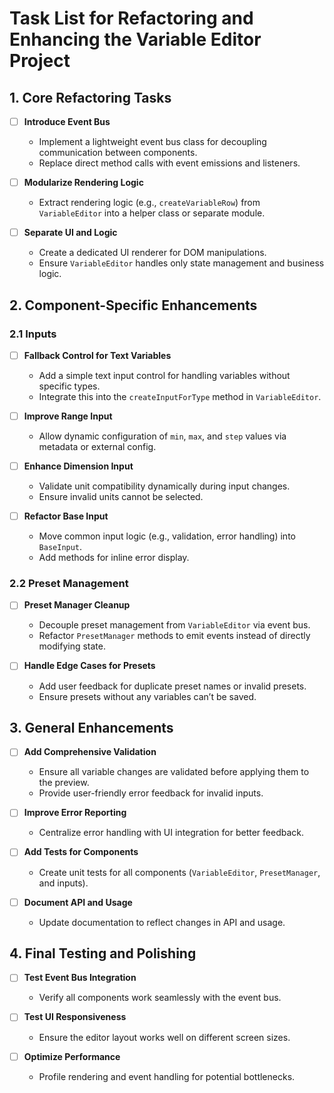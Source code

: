 # Task List for Refactoring and Enhancing the Variable Editor Project

## 1. Core Refactoring Tasks
- [ ] **Introduce Event Bus**  
  - Implement a lightweight event bus class for decoupling communication between components.
  - Replace direct method calls with event emissions and listeners.

- [ ] **Modularize Rendering Logic**  
  - Extract rendering logic (e.g., `createVariableRow`) from `VariableEditor` into a helper class or separate module.

- [ ] **Separate UI and Logic**  
  - Create a dedicated UI renderer for DOM manipulations.
  - Ensure `VariableEditor` handles only state management and business logic.

## 2. Component-Specific Enhancements
### 2.1 Inputs
- [ ] **Fallback Control for Text Variables**  
  - Add a simple text input control for handling variables without specific types.
  - Integrate this into the `createInputForType` method in `VariableEditor`.

- [ ] **Improve Range Input**  
  - Allow dynamic configuration of `min`, `max`, and `step` values via metadata or external config.

- [ ] **Enhance Dimension Input**  
  - Validate unit compatibility dynamically during input changes.
  - Ensure invalid units cannot be selected.

- [ ] **Refactor Base Input**  
  - Move common input logic (e.g., validation, error handling) into `BaseInput`.
  - Add methods for inline error display.

### 2.2 Preset Management
- [ ] **Preset Manager Cleanup**  
  - Decouple preset management from `VariableEditor` via event bus.
  - Refactor `PresetManager` methods to emit events instead of directly modifying state.

- [ ] **Handle Edge Cases for Presets**  
  - Add user feedback for duplicate preset names or invalid presets.
  - Ensure presets without any variables can’t be saved.

## 3. General Enhancements
- [ ] **Add Comprehensive Validation**  
  - Ensure all variable changes are validated before applying them to the preview.
  - Provide user-friendly error feedback for invalid inputs.

- [ ] **Improve Error Reporting**  
  - Centralize error handling with UI integration for better feedback.

- [ ] **Add Tests for Components**  
  - Create unit tests for all components (`VariableEditor`, `PresetManager`, and inputs).

- [ ] **Document API and Usage**  
  - Update documentation to reflect changes in API and usage.

## 4. Final Testing and Polishing
- [ ] **Test Event Bus Integration**  
  - Verify all components work seamlessly with the event bus.

- [ ] **Test UI Responsiveness**  
  - Ensure the editor layout works well on different screen sizes.

- [ ] **Optimize Performance**  
  - Profile rendering and event handling for potential bottlenecks.

